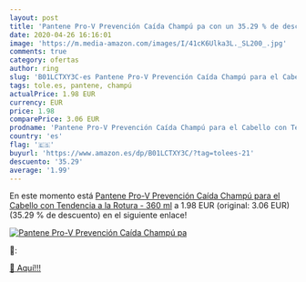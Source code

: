 ```yaml
---
layout: post
title: 'Pantene Pro-V Prevención Caída Champú pa con un 35.29 % de descuento'
date: 2020-04-26 16:16:01
image: 'https://m.media-amazon.com/images/I/41cK6Ulka3L._SL200_.jpg'
comments: true
category: ofertas
author: ring
slug: 'B01LCTXY3C-es Pantene Pro-V Prevención Caída Champú para el Cabello con...'
tags: tole.es, pantene, champú
actualPrice: 1.98 EUR
currency: EUR
price: 1.98
comparePrice: 3.06 EUR
prodname: 'Pantene Pro-V Prevención Caída Champú para el Cabello con Tendencia a la Rotura - 360 ml'
country: 'es'
flag: '🇪🇸'
buyurl: 'https://www.amazon.es/dp/B01LCTXY3C/?tag=tolees-21'
descuento: '35.29'
average: '1.99'
---
```


En este momento está [Pantene Pro-V Prevención Caída Champú para el Cabello con Tendencia a la Rotura - 360 ml](https://www.amazon.es/dp/B01LCTXY3C/?tag=tolees-21) a 1.98 EUR (original: 3.06 EUR) (35.29 %  de descuento) en el siguiente enlace!

[![Pantene Pro-V Prevención Caída Champú pa](https://m.media-amazon.com/images/I/41cK6Ulka3L._SL200_.jpg)](https://www.amazon.es/dp/B01LCTXY3C/?tag=tolees-21)

🔎:


[🛒 Aquí!!!](https://www.amazon.es/dp/B01LCTXY3C/?tag=tolees-21)
